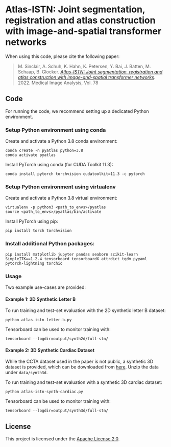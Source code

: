 # Atlas-ISTN: Joint segmentation, registration and atlas construction with image-and-spatial transformer networks

When using this code, please cite the following paper:
> M. Sinclair, A. Schuh, K. Hahn, K. Petersen, Y. Bai, J. Batten, M. Schaap, B. Glocker. [_Atlas-ISTN: Joint segmentation, registration and atlas construction with image-and-spatial transformer networks_](https://doi.org/10.1016/j.media.2022.102383). 2022. Medical Image Analysis, Vol. 78


## Code

For running the code, we recommend setting up a dedicated Python environment.

### Setup Python environment using conda

Create and activate a Python 3.8 conda environment:

   ```shell
   conda create -n pyatlas python=3.8
   conda activate pyatlas
   ```
   
Install PyTorch using conda (for CUDA Toolkit 11.3):
   
   ```shell
   conda install pytorch torchvision cudatoolkit=11.3 -c pytorch
   ```
   
### Setup Python environment using virtualenv

Create and activate a Python 3.8 virtual environment:

   ```shell
   virtualenv -p python3 <path_to_envs>/pyatlas
   source <path_to_envs>/pyatlas/bin/activate
   ```
   
Install PyTorch using pip:
   
   ```shell
   pip install torch torchvision
   ```
   
### Install additional Python packages:
   
   ```shell
   pip install matplotlib jupyter pandas seaborn scikit-learn SimpleITK==1.2.4 tensorboard tensorboardX attrdict tqdm pyyaml pytorch-lightning torchio
   ```
   
### Usage

Two example use-cases are provided:

#### Example 1: 2D Synthetic Letter B
To run training and test-set evaluation with the 2D synthetic letter B dataset:

    python atlas-istn-letter-b.py

Tensorboard can be used to monitor training with:

    tensorboard --logdir=output/synth2d/full-stn/
 
#### Example 2: 3D Synthetic Cardiac Dataset
While the CCTA dataset used in the paper is not public, a synthetic 3D dataset is provided, which 
can be downloaded from [here](https://imperialcollegelondon.box.com/s/6xicbiw1wtu1uhcd5wlaqttgm5m64uc3). Unzip the data under `data/synth3d`.

To run training and test-set evaluation with a synthetic 3D cardiac dataset:  
    
    python atlas-istn-synth-cardiac.py
    
Tensorboard can be used to monitor training with:

    tensorboard --logdir=output/synth3d/full-stn/

## License
This project is licensed under the [Apache License 2.0](LICENSE).
